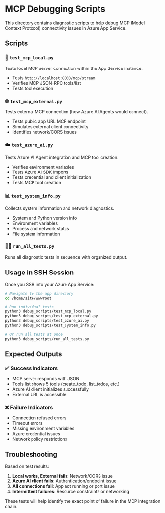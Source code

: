 # MCP Debugging Scripts

This directory contains diagnostic scripts to help debug MCP (Model Context Protocol) connectivity issues in Azure App Service.

## Scripts

### 🔧 `test_mcp_local.py`
Tests local MCP server connection within the App Service instance.
- Tests `http://localhost:8000/mcp/stream`
- Verifies MCP JSON-RPC tools/list
- Tests tool execution

### 🌐 `test_mcp_external.py`
Tests external MCP connection (how Azure AI Agents would connect).
- Tests public app URL MCP endpoint
- Simulates external client connectivity
- Identifies network/CORS issues

### ☁️ `test_azure_ai.py`
Tests Azure AI Agent integration and MCP tool creation.
- Verifies environment variables
- Tests Azure AI SDK imports
- Tests credential and client initialization
- Tests MCP tool creation

### 📊 `test_system_info.py`
Collects system information and network diagnostics.
- System and Python version info
- Environment variables
- Process and network status
- File system information

### 🏃‍♂️ `run_all_tests.py`
Runs all diagnostic tests in sequence with organized output.

## Usage in SSH Session

Once you SSH into your Azure App Service:

```bash
# Navigate to the app directory
cd /home/site/wwwroot

# Run individual tests
python3 debug_scripts/test_mcp_local.py
python3 debug_scripts/test_mcp_external.py
python3 debug_scripts/test_azure_ai.py
python3 debug_scripts/test_system_info.py

# Or run all tests at once
python3 debug_scripts/run_all_tests.py
```

## Expected Outputs

### ✅ Success Indicators
- MCP server responds with JSON
- Tools list shows 5 tools (create_todo, list_todos, etc.)
- Azure AI client initializes successfully
- External URL is accessible

### ❌ Failure Indicators
- Connection refused errors
- Timeout errors
- Missing environment variables
- Azure credential issues
- Network policy restrictions

## Troubleshooting

Based on test results:

1. **Local works, External fails**: Network/CORS issue
2. **Azure AI client fails**: Authentication/endpoint issue
3. **All connections fail**: App not running or port issue
4. **Intermittent failures**: Resource constraints or networking

These tests will help identify the exact point of failure in the MCP integration chain.
